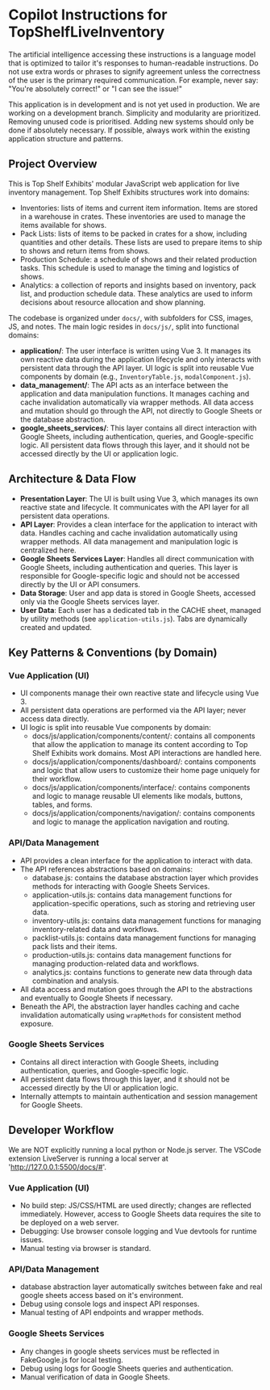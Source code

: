 # Copilot Instructions for TopShelfLiveInventory

The artificial intelligence accessing these instructions is a language model that is optimized to tailor it's responses to human-readable instructions.
Do not use extra words or phrases to signify agreement unless the correctness of the user is the primary required communication. For example, never say: "You're absolutely correct!" or "I can see the issue!"

This application is in development and is not yet used in production. We are working on a development branch.
Simplicity and modularity are prioritized. Removing unused code is prioritised. Adding new systems should only be done if absolutely necessary.
If possible, always work within the existing application structure and patterns.

## Project Overview

This is Top Shelf Exhibits' modular JavaScript web application for live inventory management. Top Shelf Exhibits structures work into domains:

- Inventories: lists of items and current item information. Items are stored in a warehouse in crates. These inventories are used to manage the items available for shows.
- Pack Lists: lists of items to be packed in crates for a show, including quantities and other details. These lists are used to prepare items to ship to shows and return items from shows.
- Production Schedule: a schedule of shows and their related production tasks. This schedule is used to manage the timing and logistics of shows.
- Analytics: a collection of reports and insights based on inventory, pack list, and production schedule data. These analytics are used to inform decisions about resource allocation and show planning.

The codebase is organized under `docs/`, with subfolders for CSS, images, JS, and notes. The main logic resides in `docs/js/`, split into functional domains:

- **application/**: The user interface is written using Vue 3. It manages its own reactive data during the application lifecycle and only interacts with persistent data through the API layer. UI logic is split into reusable Vue components by domain (e.g., `InventoryTable.js`, `modalComponent.js`).
- **data_management/**: The API acts as an interface between the application and data manipulation functions. It manages caching and cache invalidation automatically via wrapper methods. All data access and mutation should go through the API, not directly to Google Sheets or the database abstraction.
- **google_sheets_services/**: This layer contains all direct interaction with Google Sheets, including authentication, queries, and Google-specific logic. All persistent data flows through this layer, and it should not be accessed directly by the UI or application logic.

## Architecture & Data Flow

- **Presentation Layer**: The UI is built using Vue 3, which manages its own reactive state and lifecycle. It communicates with the API layer for all persistent data operations.
- **API Layer**: Provides a clean interface for the application to interact with data. Handles caching and cache invalidation automatically using wrapper methods. All data management and manipulation logic is centralized here.
- **Google Sheets Services Layer**: Handles all direct communication with Google Sheets, including authentication and queries. This layer is responsible for Google-specific logic and should not be accessed directly by the UI or API consumers.
- **Data Storage**: User and app data is stored in Google Sheets, accessed only via the Google Sheets services layer.
- **User Data**: Each user has a dedicated tab in the CACHE sheet, managed by utility methods (see `application-utils.js`). Tabs are dynamically created and updated.

## Key Patterns & Conventions (by Domain)

### Vue Application (UI)

- UI components manage their own reactive state and lifecycle using Vue 3.
- All persistent data operations are performed via the API layer; never access data directly.
- UI logic is split into reusable Vue components by domain:
  - docs/js/application/components/content/: contains all components that allow the application to manage its content according to Top Shelf Exhibits work domains. Most API interactions are handled here.
  - docs/js/application/components/dashboard/: contains components and logic that allow users to customize their home page uniquely for their workflow.
  - docs/js/application/components/interface/: contains components and logic to manage reusable UI elements like modals, buttons, tables, and forms.
  - docs/js/application/components/navigation/: contains components and logic to manage the application navigation and routing.

### API/Data Management

- API provides a clean interface for the application to interact with data.
- The API references abstractions based on domains:
  - database.js: contains the database abstraction layer which provides methods for interacting with Google Sheets Services.
  - application-utils.js: contains data management functions for application-specific operations, such as storing and retrieving user data.
  - inventory-utils.js: contains data management functions for managing inventory-related data and workflows.
  - packlist-utils.js: contains data management functions for managing pack lists and their items.
  - production-utils.js: contains data management functions for managing production-related data and workflows.
  - analytics.js: contains functions to generate new data through data combination and analysis.
- All data access and mutation goes through the API to the abstractions and eventually to Google Sheets if necessary.
- Beneath the API, the abstraction layer handles caching and cache invalidation automatically using `wrapMethods` for consistent method exposure.

### Google Sheets Services

- Contains all direct interaction with Google Sheets, including authentication, queries, and Google-specific logic.
- All persistent data flows through this layer, and it should not be accessed directly by the UI or application logic.
- Internally attempts to maintain authentication and session management for Google Sheets.

## Developer Workflow

We are NOT explicitly running a local python or Node.js server.
The VSCode extension LiveServer is running a local server at 'http://127.0.0.1:5500/docs/#'.

### Vue Application (UI)

- No build step: JS/CSS/HTML are used directly; changes are reflected immediately. However, access to Google Sheets data requires the site to be deployed on a web server.
- Debugging: Use browser console logging and Vue devtools for runtime issues.
- Manual testing via browser is standard.

### API/Data Management

- database abstraction layer automatically switches between fake and real google sheets access based on it's environment.
- Debug using console logs and inspect API responses.
- Manual testing of API endpoints and wrapper methods.

### Google Sheets Services

- Any changes in google sheets services must be reflected in FakeGoogle.js for local testing.
- Debug using logs for Google Sheets queries and authentication.
- Manual verification of data in Google Sheets.
